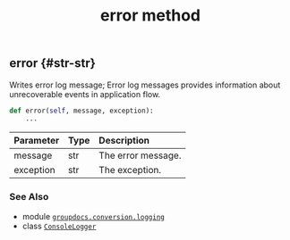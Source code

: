 ﻿---
title: error method
second_title: GroupDocs.Conversion for Python via .NET API References
description: 
type: docs
weight: 20
url: /python-net/groupdocs.conversion.logging/consolelogger/error/
is_root: false
---

## error {#str-str}

Writes error log message;
Error log messages provides information about unrecoverable events in application flow.



```python
def error(self, message, exception):
    ...
```


| Parameter | Type | Description |
| :- | :- | :- |
| message | str | The error message. |
| exception | str | The exception. |



### See Also
* module [`groupdocs.conversion.logging`](../../)
* class [`ConsoleLogger`](/conversion/python-net/groupdocs.conversion.logging/consolelogger)
